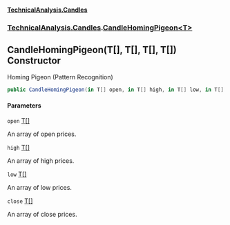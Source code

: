 #### [TechnicalAnalysis\.Candles](Atypical.TechnicalAnalysis.Candles.md 'Atypical\.TechnicalAnalysis\.Candles')
### [TechnicalAnalysis\.Candles](Atypical.TechnicalAnalysis.Candles.md#TechnicalAnalysis.Candles 'TechnicalAnalysis\.Candles').[CandleHomingPigeon&lt;T&gt;](CandleHomingPigeon_T_.md 'TechnicalAnalysis\.Candles\.CandleHomingPigeon\<T\>')

## CandleHomingPigeon\(T\[\], T\[\], T\[\], T\[\]\) Constructor

Homing Pigeon \(Pattern Recognition\)

```csharp
public CandleHomingPigeon(in T[] open, in T[] high, in T[] low, in T[] close);
```
#### Parameters

<a name='TechnicalAnalysis.Candles.CandleHomingPigeon_T_.CandleHomingPigeon(T[],T[],T[],T[]).open'></a>

`open` [T](CandleHomingPigeon_T_.md#TechnicalAnalysis.Candles.CandleHomingPigeon_T_.T 'TechnicalAnalysis\.Candles\.CandleHomingPigeon\<T\>\.T')[\[\]](https://docs.microsoft.com/en-us/dotnet/api/System.Array 'System\.Array')

An array of open prices\.

<a name='TechnicalAnalysis.Candles.CandleHomingPigeon_T_.CandleHomingPigeon(T[],T[],T[],T[]).high'></a>

`high` [T](CandleHomingPigeon_T_.md#TechnicalAnalysis.Candles.CandleHomingPigeon_T_.T 'TechnicalAnalysis\.Candles\.CandleHomingPigeon\<T\>\.T')[\[\]](https://docs.microsoft.com/en-us/dotnet/api/System.Array 'System\.Array')

An array of high prices\.

<a name='TechnicalAnalysis.Candles.CandleHomingPigeon_T_.CandleHomingPigeon(T[],T[],T[],T[]).low'></a>

`low` [T](CandleHomingPigeon_T_.md#TechnicalAnalysis.Candles.CandleHomingPigeon_T_.T 'TechnicalAnalysis\.Candles\.CandleHomingPigeon\<T\>\.T')[\[\]](https://docs.microsoft.com/en-us/dotnet/api/System.Array 'System\.Array')

An array of low prices\.

<a name='TechnicalAnalysis.Candles.CandleHomingPigeon_T_.CandleHomingPigeon(T[],T[],T[],T[]).close'></a>

`close` [T](CandleHomingPigeon_T_.md#TechnicalAnalysis.Candles.CandleHomingPigeon_T_.T 'TechnicalAnalysis\.Candles\.CandleHomingPigeon\<T\>\.T')[\[\]](https://docs.microsoft.com/en-us/dotnet/api/System.Array 'System\.Array')

An array of close prices\.